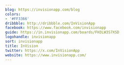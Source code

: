 ```yaml
---
blog: https://invisionapp.com/blog
colors:
- '#FF3366'
dribbble: http://dribbble.com/InVisionApp
facebook: https://www.facebook.com/invisionapp
guide: https://in.invisionapp.com/boards/FH3LW3S7XSD
logohandle: invisionapp
sort: invisionapp
title: InVision
twitter: https://x.com/InVisionApp
website: https://www.invisionapp.com/
---
```

